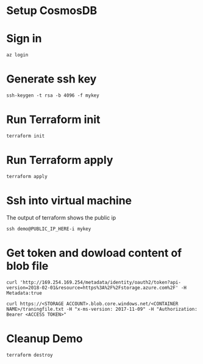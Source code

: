 # Setup CosmosDB 

# Sign in
```
az login
```

# Generate ssh key
```
ssh-keygen -t rsa -b 4096 -f mykey
```
# Run Terraform init
```
terraform init
```

# Run Terraform apply
```
terraform apply
```

# Ssh into virtual machine
The output of terraform shows the public ip

```
ssh demo@PUBLIC_IP_HERE-i mykey
```

# Get token and dowload content of blob file

```
curl 'http://169.254.169.254/metadata/identity/oauth2/token?api-version=2018-02-01&resource=https%3A%2F%2Fstorage.azure.com%2F' -H Metadata:true
```

```
curl https://<STORAGE ACCOUNT>.blob.core.windows.net/<CONTAINER NAME>/traningfile.txt -H "x-ms-version: 2017-11-09" -H "Authorization: Bearer <ACCESS TOKEN>"
```

# Cleanup Demo
```
terraform destroy
```
